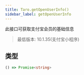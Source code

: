 ```yaml
---
title: Taro.getOpenUserInfo()
sidebar_label: getOpenUserInfo
---
```


此接口可获取支付宝会员的基础信息

> 最低版本: 10.1.35(支付宝小程序)

## 类型

```typescript
() => Promise<string>
```
